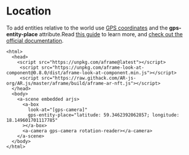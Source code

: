 # Location

To add entities relative to the world use [GPS coordinates](https://www.gps-coordinates.net/) and the **gps-entity-place** attribute.Read [this guide](https://medium.com/chialab-open-source/build-your-location-based-augmented-reality-web-app-c2442e716564) to learn more, and [check out the official documentation](https://ar-js-org.github.io/AR.js-Docs/).

```markup
<html>
  <head>
    <script src="https://unpkg.com/aframe@latest"></script>
     <script src="https://unpkg.com/aframe-look-at-component@0.8.0/dist/aframe-look-at-component.min.js"></script>
     <script src="https://raw.githack.com/AR-js-org/AR.js/master/aframe/build/aframe-ar-nft.js"></script>
  </head>
  <body>
    <a-scene embedded arjs>
      <a-box
        look-at="[gps-camera]"
        gps-entity-place="latitude: 59.3462392062857; longitude: 18.149601701117785"
      ></a-box>
      <a-camera gps-camera rotation-reader></a-camera>
    </a-scene>
  </body>
</html>
```


